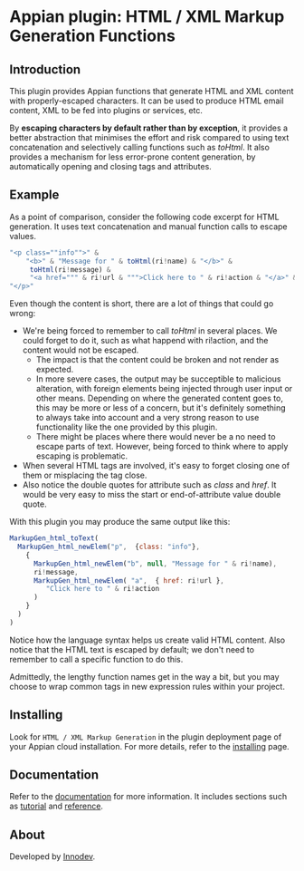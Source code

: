 # Appian plugin: HTML / XML Markup Generation Functions

## Introduction
This plugin provides Appian functions that generate HTML and XML content with properly-escaped characters. It can be used to produce HTML email content, XML to be fed into plugins or services, etc.

By **escaping characters by default rather than by exception**, it provides a better abstraction that minimises the effort and risk compared to using text concatenation and selectively calling functions such as _toHtml_. It also provides a mechanism for less error-prone content generation, by automatically opening and closing tags and attributes.

## Example
As a point of comparison, consider the following code excerpt for HTML generation. It uses text concatenation and manual function calls to escape values.
```javascript
"<p class=""info"">" & 
    "<b>" & "Message for " & toHtml(ri!name) & "</b>" &
     toHtml(ri!message) &
     "<a href=""" & ri!url & """>Click here to " & ri!action & "</a>" &
"</p>"
```
Even though the content is short, there are a lot of things that could go wrong:
- We're being forced to remember to call _toHtml_ in several places. We could forget to do it, such as what happend with ri!action, and the content would not be escaped.
    - The impact is that the content could be broken and not render as expected. 
    - In more severe cases, the output may be succeptible to malicious alteration, with foreign elements being injected through user input or other means. Depending on where the generated content goes to, this may be more or less of a concern, but it's definitely something to always take into account and a very strong reason to use functionality like the one provided by this plugin. 
    - There might be places where there would never be a no need to escape parts of text. However, being forced to think where to apply escaping is problematic.
- When several HTML tags are involved, it's easy to forget closing one of them or misplacing the tag close.
- Also notice the double quotes for attribute such as _class_ and _href_. It would be very easy to miss the start or end-of-attribute value double quote.

With this plugin you may produce the same output like this:
```javascript
MarkupGen_html_toText(
  MarkupGen_html_newElem("p",  {class: "info"}, 
    {
      MarkupGen_html_newElem("b", null, "Message for " & ri!name),
      ri!message,
      MarkupGen_html_newElem( "a",  { href: ri!url },
         "Click here to " & ri!action
      )    
    }
  )
)
```

Notice how the language syntax helps us create valid HTML content. Also notice that the HTML text is escaped by default; we don't need to remember to call a specific function to do this.

Admittedly, the lengthy function names get in the way a bit, but you may choose to wrap common tags in new expression rules within your project.

## Installing

Look for ``HTML / XML Markup Generation`` in the plugin deployment page of your Appian cloud installation. For more details, refer to the [installing](https://github.com/innodev-au/innodev-appianfunctions-markupgen/wiki/Installing) page.

## Documentation

Refer to the [documentation](https://github.com/innodev-au/innodev-appianfunctions-markupgen/wiki) for more information. It includes sections such as [tutorial](https://github.com/innodev-au/innodev-appianfunctions-markupgen/wiki/Tutorial) and [reference](https://github.com/innodev-au/innodev-appianfunctions-markupgen/wiki/Reference).

## About

Developed by [Innodev](https://innodev.com.au).


